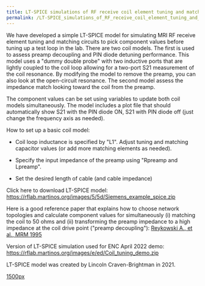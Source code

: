 ```yaml
---
title: LT-SPICE simulations of RF receive coil element tuning and matching
permalink: /LT-SPICE_simulations_of_RF_receive_coil_element_tuning_and_matching/
---
```


We have developed a simple LT-SPICE model for simulating MRI RF receive
element tuning and matching circuits to pick component values before
tuning up a test loop in the lab. There are two coil models. The first
is used to assess preamp decoupling and PIN diode detuning performance.
This model uses a "dummy double probe" with two inductive ports that are
lightly coupled to the coil loop allowing for a two-port S21 measurement
of the coil resonance. By modifying the model to remove the preamp, you
can also look at the open-circuit resonance. The second model assess the
impedance match looking toward the coil from the preamp.

The component values can be set using variables to update both coil
models simultaneously. The model includes a plot file that should
automatically show S21 with the PIN diode ON, S21 with PIN diode off
(just change the frequency axis as needed).

How to set up a basic coil model:

- Coil loop inductance is specified by "L1". Adjust tuning and matching
  capacitor values (or add more matching elements as needed).

<!-- -->

- Specify the input impedance of the preamp using "Rpreamp and Lpreamp".

<!-- -->

- Set the desired length of cable (and cable impedance)

Click here to download LT-SPICE model:
<https://rflab.martinos.org/images/5/5d/Siemens_example_spice.zip>

Here is a good reference paper that explains how to choose network
topologies and calculate component values for simultaneously (i)
matching the coil to 50 ohms and (ii) transforming the preamp impedance
to a high impedance at the coil drive point ("preamp decoupling"):
[Reykowski A., et al., MRM
1995](https://onlinelibrary.wiley.com/doi/abs/10.1002/mrm.1910330617)

Version of LT-SPICE simulation used for ENC April 2022 demo:
<https://rflab.martinos.org/images/e/ed/Coil_tuning_demo.zip>

LT-SPICE model was created by Lincoln Craven-Brightman in 2021.

<a href="/wiki_files/Screen_Shot_2022-02-24_at_5.56.15_PM.png"
class="wikilink" title="1500px">1500px